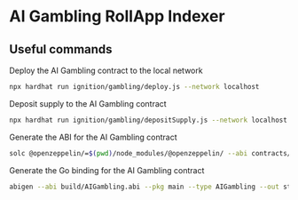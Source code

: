 # AI Gambling RollApp Indexer

## Useful commands

Deploy the AI Gambling contract to the local network
```bash
npx hardhat run ignition/gambling/deploy.js --network localhost
```

Deposit supply to the AI Gambling contract
```bash
npx hardhat run ignition/gambling/depositSupply.js --network localhost
```

Generate the ABI for the AI Gambling contract
```bash
solc @openzeppelin/=$(pwd)/node_modules/@openzeppelin/ --abi contracts/AIGambling.sol -o build --overwrite
```

Generate the Go binding for the AI Gambling contract
```bash
abigen --abi build/AIGambling.abi --pkg main --type AIGambling --out stats/AIGambling.sol.go
```
